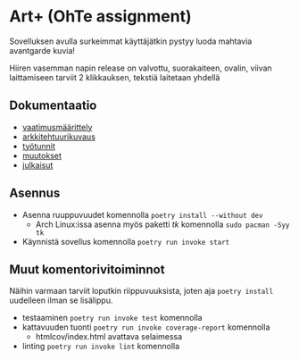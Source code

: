 # Art+ (OhTe assignment)

Sovelluksen avulla surkeimmat käyttäjätkin pystyy luoda mahtavia avantgarde kuvia!

Hiiren vasemman napin release on valvottu, suorakaiteen, ovalin, viivan laittamiseen tarviit 2 klikkauksen, tekstiä laitetaan yhdellä

## Dokumentaatio

- [vaatimusmäärittely](dokumentaatio/vaatimusmaarittely.md)
- [arkkitehtuurikuvaus](dokumentaatio/arkkitehtuuri.md)
- [työtunnit](dokumentaatio/tunnit.md)
- [muutokset](dokumentaatio/changelog.md)
- [julkaisut](https://github.com/tomjtoth/ot-harjoitustyo/releases)


## Asennus

- Asenna ruuppuvuudet komennolla `poetry install --without dev`
    - Arch Linux:issa asenna myös paketti _tk_ komennolla `sudo pacman -Syy tk`
- Käynnistä sovellus komennolla `poetry run invoke start`

## Muut komentorivitoiminnot

Näihin varmaan tarviit loputkin riippuvuuksista, joten aja `poetry install` uudelleen ilman se lisälippu.

- testaaminen `poetry run invoke test` komennolla
- kattavuuden tuonti `poetry run invoke coverage-report` komennolla
    - htmlcov/index.html avattava selaimessa
- linting `poetry run invoke lint` komennolla

